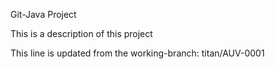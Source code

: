 Git-Java Project

This is a description of this project

This line is updated from the working-branch: titan/AUV-0001
